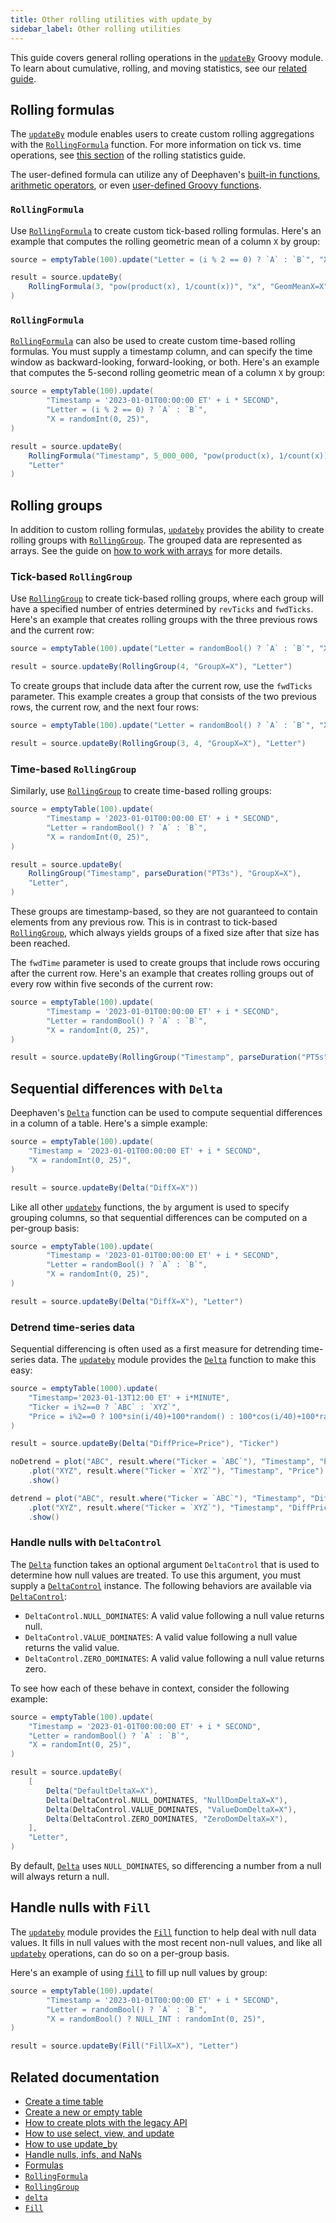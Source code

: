 ```yaml
---
title: Other rolling utilities with update_by
sidebar_label: Other rolling utilities
---
```


This guide covers general rolling operations in the [`updateBy`](/core/javadoc/io/deephaven/engine/table/impl/updateby/UpdateBy.html) Groovy module. To learn about cumulative, rolling, and moving statistics, see our [related guide](./rolling-calculations.md).

## Rolling formulas

The [`updateBy`](/core/javadoc/io/deephaven/engine/table/impl/updateby/UpdateBy.html) module enables users to create custom rolling aggregations with the [`RollingFormula`](../reference/table-operations/update-by-operations/rolling-formula.md) function. For more information on tick vs. time operations, see [this section](../how-to-guides/rolling-calculations.md#time-based-vs-tick-based-operations) of the rolling statistics guide.

The user-defined formula can utilize any of Deephaven's [built-in functions](../reference/query-language/query-library/auto-imported-functions.md), [arithmetic operators](../how-to-guides/formulas-how-to.md#arithmetic-operators), or even [user-defined Groovy functions](../how-to-guides/user-defined-functions.md).

### `RollingFormula`

Use [`RollingFormula`](../reference/table-operations/update-by-operations/rolling-formula.md) to create custom tick-based rolling formulas. Here's an example that computes the rolling geometric mean of a column `X` by group:

```groovy order=result
source = emptyTable(100).update("Letter = (i % 2 == 0) ? `A` : `B`", "X = randomInt(0, 100)")

result = source.updateBy(
    RollingFormula(3, "pow(product(x), 1/count(x))", "x", "GeomMeanX=X"), "Letter"
)
```

### `RollingFormula`

[`RollingFormula`](../reference/table-operations/update-by-operations/rolling-formula.md) can also be used to create custom time-based rolling formulas. You must supply a timestamp column, and can specify the time window as backward-looking, forward-looking, or both. Here's an example that computes the 5-second rolling geometric mean of a column `X` by group:

```groovy order=result
source = emptyTable(100).update(
        "Timestamp = '2023-01-01T00:00:00 ET' + i * SECOND",
        "Letter = (i % 2 == 0) ? `A` : `B`",
        "X = randomInt(0, 25)",
)

result = source.updateBy(
    RollingFormula("Timestamp", 5_000_000, "pow(product(x), 1/count(x))", "x", "GeomMeanX=X"),
    "Letter"
)
```

## Rolling groups

In addition to custom rolling formulas, [`updateby`](/core/pydoc/code/deephaven.updateby.html#module-deephaven.updateby) provides the ability to create rolling groups with [`RollingGroup`](../reference/table-operations/update-by-operations/rolling-group.md). The grouped data are represented as arrays. See the guide on [how to work with arrays](../how-to-guides/work-with-arrays.md) for more details.

### Tick-based `RollingGroup`

Use [`RollingGroup`](../reference/table-operations/update-by-operations/rolling-group.md) to create tick-based rolling groups, where each group will have a specified number of entries determined by `revTicks` and `fwdTicks`. Here's an example that creates rolling groups with the three previous rows and the current row:

```groovy order=result
source = emptyTable(100).update("Letter = randomBool() ? `A` : `B`", "X = randomInt(0, 100)")

result = source.updateBy(RollingGroup(4, "GroupX=X"), "Letter")
```

To create groups that include data after the current row, use the `fwdTicks` parameter. This example creates a group that consists of the two previous rows, the current row, and the next four rows:

```groovy order=result
source = emptyTable(100).update("Letter = randomBool() ? `A` : `B`", "X = randomInt(0, 100)")

result = source.updateBy(RollingGroup(3, 4, "GroupX=X"), "Letter")
```

### Time-based `RollingGroup`

Similarly, use [`RollingGroup`](../reference/table-operations/update-by-operations/rolling-group.md) to create time-based rolling groups:

```groovy order=result
source = emptyTable(100).update(
        "Timestamp = '2023-01-01T00:00:00 ET' + i * SECOND",
        "Letter = randomBool() ? `A` : `B`",
        "X = randomInt(0, 25)",
)

result = source.updateBy(
    RollingGroup("Timestamp", parseDuration("PT3s"), "GroupX=X"),
    "Letter",
)
```

These groups are timestamp-based, so they are not guaranteed to contain elements from any previous row. This is in contrast to tick-based [`RollingGroup`](../reference/table-operations/update-by-operations/rolling-group.md), which always yields groups of a fixed size after that size has been reached.

The `fwdTime` parameter is used to create groups that include rows occuring after the current row. Here's an example that creates rolling groups out of every row within five seconds of the current row:

```groovy order=result
source = emptyTable(100).update(
        "Timestamp = '2023-01-01T00:00:00 ET' + i * SECOND",
        "Letter = randomBool() ? `A` : `B`",
        "X = randomInt(0, 25)",
)

result = source.updateBy(RollingGroup("Timestamp", parseDuration("PT5s"), parseDuration("PT5s"), "GroupX=X"), "Letter")
```

## Sequential differences with `Delta`

Deephaven's [`Delta`](../reference/table-operations/update-by-operations/delta.md) function can be used to compute sequential differences in a column of a table. Here's a simple example:

```groovy order=result
source = emptyTable(100).update(
    "Timestamp = '2023-01-01T00:00:00 ET' + i * SECOND",
    "X = randomInt(0, 25)",
)

result = source.updateBy(Delta("DiffX=X"))
```

Like all other [`updateby`](/core/pydoc/code/deephaven.updateby.html#module-deephaven.updateby) functions, the `by` argument is used to specify grouping columns, so that sequential differences can be computed on a per-group basis:

```groovy order=result
source = emptyTable(100).update(
        "Timestamp = '2023-01-01T00:00:00 ET' + i * SECOND",
        "Letter = randomBool() ? `A` : `B`",
        "X = randomInt(0, 25)",
)

result = source.updateBy(Delta("DiffX=X"), "Letter")
```

### Detrend time-series data

Sequential differencing is often used as a first measure for detrending time-series data. The [`updateby`](/core/pydoc/code/deephaven.updateby.html#module-deephaven.updateby) module provides the [`Delta`](../reference/table-operations/update-by-operations/delta.md) function to make this easy:

```groovy order=noDetrend,detrend,source,result
source = emptyTable(1000).update(
    "Timestamp='2023-01-13T12:00 ET' + i*MINUTE",
    "Ticker = i%2==0 ? `ABC` : `XYZ`",
    "Price = i%2==0 ? 100*sin(i/40)+100*random() : 100*cos(i/40)+100*random()+i/2",
)

result = source.updateBy(Delta("DiffPrice=Price"), "Ticker")

noDetrend = plot("ABC", result.where("Ticker = `ABC`"), "Timestamp", "Price")
    .plot("XYZ", result.where("Ticker = `XYZ`"), "Timestamp", "Price")
    .show()

detrend = plot("ABC", result.where("Ticker = `ABC`"), "Timestamp", "DiffPrice")
    .plot("XYZ", result.where("Ticker = `XYZ`"), "Timestamp", "DiffPrice")
    .show()
```

### Handle nulls with `DeltaControl`

The [`Delta`](../reference/table-operations/update-by-operations/delta.md) function takes an optional argument `DeltaControl` that is used to determine how null values are treated. To use this argument, you must supply a [`DeltaControl`](../reference/table-operations/update-by-operations/DeltaControl.md) instance. The following behaviors are available via [`DeltaControl`](../reference/table-operations/update-by-operations/DeltaControl.md):

- `DeltaControl.NULL_DOMINATES`: A valid value following a null value returns null.
- `DeltaControl.VALUE_DOMINATES`: A valid value following a null value returns the valid value.
- `DeltaControl.ZERO_DOMINATES`: A valid value following a null value returns zero.

To see how each of these behave in context, consider the following example:

```groovy order=result
source = emptyTable(100).update(
    "Timestamp = '2023-01-01T00:00:00 ET' + i * SECOND",
    "Letter = randomBool() ? `A` : `B`",
    "X = randomInt(0, 25)",
)

result = source.updateBy(
    [
        Delta("DefaultDeltaX=X"),
        Delta(DeltaControl.NULL_DOMINATES, "NullDomDeltaX=X"),
        Delta(DeltaControl.VALUE_DOMINATES, "ValueDomDeltaX=X"),
        Delta(DeltaControl.ZERO_DOMINATES, "ZeroDomDeltaX=X"),
    ],
    "Letter",
)
```

By default, [`Delta`](../reference/table-operations/update-by-operations/delta.md) uses `NULL_DOMINATES`, so differencing a number from a null will always return a null.

## Handle nulls with `Fill`

The [`updateby`](/core/pydoc/code/deephaven.updateby.html#module-deephaven.updateby) module provides the [`Fill`](../reference/table-operations/update-by-operations/fill.md) function to help deal with null data values. It fills in null values with the most recent non-null values, and like all [`updateby`](/core/pydoc/code/deephaven.updateby.html#module-deephaven.updateby) operations, can do so on a per-group basis.

Here's an example of using [`fill`](../reference/table-operations/update-by-operations/fill.md) to fill up null values by group:

```groovy order=result
source = emptyTable(100).update(
        "Timestamp = '2023-01-01T00:00:00 ET' + i * SECOND",
        "Letter = randomBool() ? `A` : `B`",
        "X = randomBool() ? NULL_INT : randomInt(0, 25)",
)

result = source.updateBy(Fill("FillX=X"), "Letter")
```

## Related documentation

- [Create a time table](./time-table.md)
- [Create a new or empty table](./new-and-empty-table.md)
- [How to create plots with the legacy API](./plotting/api-plotting.md)
- [How to use select, view, and update](./use-select-view-update.md)
- [How to use update_by](./use-update-by.md)
- [Handle nulls, infs, and NaNs](./handle-null-inf-nan.md)
- [Formulas](../how-to-guides/formulas-how-to.md)
- [`RollingFormula`](../reference/table-operations/update-by-operations/rolling-formula.md)
- [`RollingGroup`](../reference/table-operations/update-by-operations/rolling-group.md)
- [`delta`](../reference/table-operations/update-by-operations/delta.md)
- [`Fill`](../reference/table-operations/update-by-operations/fill.md)
